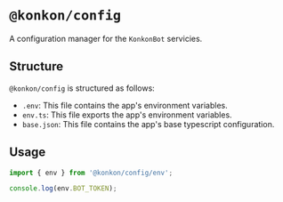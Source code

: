# `@konkon/config`

A configuration manager for the `KonkonBot` servicies.

## Structure

`@konkon/config` is structured as follows:

- `.env`: This file contains the app's environment variables.
- `env.ts`: This file exports the app's environment variables.
- `base.json`: This file contains the app's base typescript configuration.

## Usage

```ts
import { env } from '@konkon/config/env';

console.log(env.BOT_TOKEN);
```
